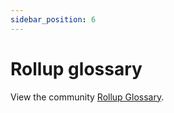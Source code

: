 ```yaml
---
sidebar_position: 6
---
```

# Rollup glossary

View the community [Rollup Glossary](https://rollup-glossary.vercel.app).
